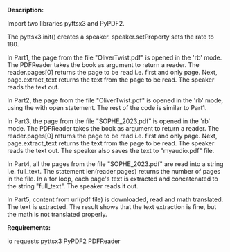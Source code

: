 **Description:**


Import two libraries pyttsx3 and PyPDF2.

The pyttsx3.init() creates a speaker. speaker.setProperty sets the rate to 180.

In Part1, the page from the file "OliverTwist.pdf" is opened in the 'rb' mode. The PDFReader takes the book as argument 
to return a reader.
The reader.pages[0] returns the page to be read i.e. first and only page. Next, page.extract_text returns the text from
the page to be read. The speaker reads the text out.

In Part2, the page from the file "OliverTwist.pdf" is opened in the 'rb' mode, using the with open statement. The rest
of the code is similar to Part1.


In Part3, the page from the file "SOPHE_2023.pdf" is opened in the 'rb' mode. The PDFReader takes the book as argument 
to return a reader.
The reader.pages[0] returns the page to be read i.e. first and only page. Next, page.extract_text returns the text from
the page to be read. The speaker reads the text out. The speaker also saves the text to "myaudio.pdf" file.

In Part4, all the pages from the file "SOPHE_2023.pdf" are read into a string i.e. full_text. The statement len(reader.pages)
returns the number of pages in the file. In a for loop, each page's text is extracted and concatenated to the string "full_text".
The speaker reads it out.

In Part5, content from url(pdf file) is downloaded, read and math translated. The text is extracted. The result shows that the text
extraction is fine, but the math is not translated properly.


**Requirements:**

io
requests
pyttsx3
PyPDF2
PDFReader
 
